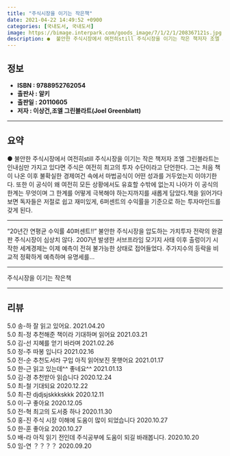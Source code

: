 ```yaml
---
title: "주식시장을 이기는 작은책"
date: 2021-04-22 14:49:52 +0900
categories: [국내도서, 국내도서]
image: https://bimage.interpark.com/goods_image/7/1/2/1/208367121s.jpg
description: ●  불안한 주식시장에서 여전히still 주식시장을 이기는 작은 책저자 조엘 그린블라트는 인내심만 가지고 있다면 주식은 여전히 최고의 투자 수단이라고 단언한다. 그는 처음 책이 나온 이후 불확실한 경제여건 속에서 마법공식이 어떤 성과를 거두었는지 이야기한다. 또한 이 공식이 왜 여전히 모든 상황에서도 유
---
```


## **정보**

- **ISBN : 9788952762054**
- **출판사 : 알키**
- **출판일 : 20110605**
- **저자 : 이상건,조엘 그린블라트(Joel Greenblatt)**

------



## **요약**

●  불안한 주식시장에서 여전히still 주식시장을 이기는 작은 책저자 조엘 그린블라트는 인내심만 가지고 있다면 주식은 여전히 최고의 투자 수단이라고 단언한다. 그는 처음 책이 나온 이후 불확실한 경제여건 속에서 마법공식이 어떤 성과를 거두었는지 이야기한다. 또한 이 공식이 왜 여전히 모든 상황에서도 유효할 수밖에 없는지 나아가 이 공식의 한계는 무엇이며 그 한계를 어떻게 극복해야 하는지까지를 새롭게 담았다.책을 읽어가다 보면 독자들은 저절로 쉽고 재미있게, 6퍼센트의 수익률을 기준으로 하는 투자마인드를 갖게 된다.

------

“20년간 연평균 수익률 40퍼센트!!” 불안한 주식시장을 압도하는 가치투자 전략의 완결판   주식시장이 심상치 않다.  2007년 발생한 서브프라임 모기지 사태 이후 출렁이기 시작한 세계경제는 이제 예측이 전혀 불가능한 상태로 접어들었다. 주가지수의 등락을 비교적 정확하게 예측하며 유명세를... 

------


주식시장을 이기는 작은책 

------


## **리뷰** 

5.0 송-하 잘 읽고 있어요. 2021.04.20 <br/>5.0 최-정 추천해준 책이라 기대하며 읽어요 2021.03.21 <br/>5.0 김-선 지혜를 얻기 바라며 2021.02.26 <br/>5.0 정-주 따봉 입니다  2021.02.16 <br/>5.0 전-순 추천도서라 구입 아직 읽어보진 못햇어요 2021.01.17 <br/>5.0 한-근 읽고 있는데^^ 좋네요^^ 2021.01.13 <br/>5.0 김-경 추천받아 읽습니다 2020.12.24 <br/>5.0 최-철  기대되요 2020.12.22 <br/>5.0 최-찬 djdjsjskkkskkk 2020.12.11 <br/>5.0 이-구 좋아요 2020.12.05 <br/>5.0 전-혁 최고의 도서중 하나 2020.11.30 <br/>5.0 홍-진 주식 시장 이해에  도움이  많이  되었습니다 2020.10.27 <br/>5.0 한-훈 좋아요 2020.10.27 <br/>5.0 배-라 아직 읽기 전인데 주식공부에 도움이 되길 바래봅니다. 2020.10.20 <br/>5.0 임-연 ？？？？ 2020.09.20 <br/>